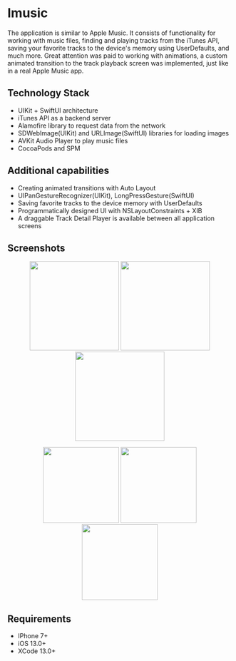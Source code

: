 # Imusic
The application is similar to Apple Music. It consists of functionality for working with music files, finding and playing tracks from the iTunes API, saving your favorite tracks to the device's memory using UserDefaults, and much more. Great attention was paid to working with animations, a custom animated transition to the track playback screen was implemented, just like in a real Apple Music app.   

## Technology Stack 
* UIKit + SwiftUI architecture
* iTunes API as a backend server
* Alamofire library to request data from the network
* SDWebImage(UIKit) and URLImage(SwiftUI) libraries for loading images
* AVKit Audio Player to play music files
* CocoaPods and SPM 

## Additional capabilities 
* Creating animated transitions with Auto Layout   
* UIPanGestureRecognizer(UIKit), LongPressGesture(SwiftUI) 
* Saving favorite tracks to the device memory with UserDefaults  
* Programmatically designed UI with NSLayoutConstraints + XIB
* A draggable Track Detail Player is available between all application screens  

## Screenshots
<p align="center">
<img src= "https://github.com/VorkhlikArtem/ImusicWithSwiftUI/assets/115653999/99366a86-bd5b-4f6f-bf90-172c0de9c8a2" width="200">
<img src= "https://github.com/VorkhlikArtem/ImusicWithSwiftUI/assets/115653999/97d79425-c086-4cd6-952b-fd336c6cfc52" width="200">
<img src= "https://github.com/VorkhlikArtem/ImusicWithSwiftUI/assets/115653999/a68190e7-0aa4-4408-9053-19e6599f5407" width="200">
</p>

<p align="center">
<img src= "https://github.com/VorkhlikArtem/ImusicWithSwiftUI/assets/115653999/37137c81-39b0-4299-9344-748574c2fba1" width="170">
<img src= "https://github.com/VorkhlikArtem/ImusicWithSwiftUI/assets/115653999/b6f56a77-1125-4c3d-b355-44466d52b546" width="170">
<img src= "https://github.com/VorkhlikArtem/ImusicWithSwiftUI/assets/115653999/49dbe78e-4a72-4570-9d56-3f686443c2b8" width="170">
</p>

## Requirements
- IPhone 7+
- iOS 13.0+
- XCode 13.0+
